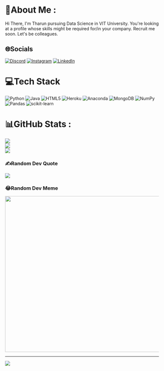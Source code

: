 # 💫About Me :
Hi There, I'm Tharun pursuing Data Science in VIT University. You're looking at a profile whose skills might be required for/in your company. Recruit me soon. Let's be colleagues.

## 🌐Socials
[![Discord](https://img.shields.io/badge/Discord-%237289DA.svg?logo=discord&logoColor=white)](htttps://discord.gg/Tharun#1244) [![Instagram](https://img.shields.io/badge/Instagram-%23E4405F.svg?logo=Instagram&logoColor=white)](https://instagram.com/__._tharun__._) [![LinkedIn](https://img.shields.io/badge/LinkedIn-%230077B5.svg?logo=linkedin&logoColor=white)](https://linkedin.com/in/tharun-sathiyamurthy-63a2a81b0) 

# 💻Tech Stack
![Python](https://img.shields.io/badge/python-3670A0?style=for-the-badge&logo=python&logoColor=ffdd54) ![Java](https://img.shields.io/badge/java-%23ED8B00.svg?style=for-the-badge&logo=java&logoColor=white) ![HTML5](https://img.shields.io/badge/html5-%23E34F26.svg?style=for-the-badge&logo=html5&logoColor=white) ![Heroku](https://img.shields.io/badge/heroku-%23430098.svg?style=for-the-badge&logo=heroku&logoColor=white) ![Anaconda](https://img.shields.io/badge/Anaconda-%2344A833.svg?style=for-the-badge&logo=anaconda&logoColor=white) ![MongoDB](https://img.shields.io/badge/MongoDB-%234ea94b.svg?style=for-the-badge&logo=mongodb&logoColor=white) ![NumPy](https://img.shields.io/badge/numpy-%23013243.svg?style=for-the-badge&logo=numpy&logoColor=white) ![Pandas](https://img.shields.io/badge/pandas-%23150458.svg?style=for-the-badge&logo=pandas&logoColor=white) ![scikit-learn](https://img.shields.io/badge/scikit--learn-%23F7931E.svg?style=for-the-badge&logo=scikit-learn&logoColor=white)
# 📊GitHub Stats :
![](https://github-readme-stats.vercel.app/api?username=Tharun-PS&theme=radical&hide_border=false&include_all_commits=false&count_private=false)<br/>
![](https://github-readme-streak-stats.herokuapp.com/?user=Tharun-PS&theme=radical&hide_border=false)<br/>
![](https://github-readme-stats.vercel.app/api/top-langs/?username=Tharun-PS&theme=radical&hide_border=false&include_all_commits=false&count_private=false&layout=compact)

### ✍️Random Dev Quote
![](https://quotes-github-readme.vercel.app/api?type=horizontal&theme=radical)

### 😂Random Dev Meme
<img src="https://random-memer.herokuapp.com/" width="512px"/>

---
[![](https://visitcount.itsvg.in/api?id=Tharun-PS&icon=0&color=0)](https://visitcount.itsvg.in)
